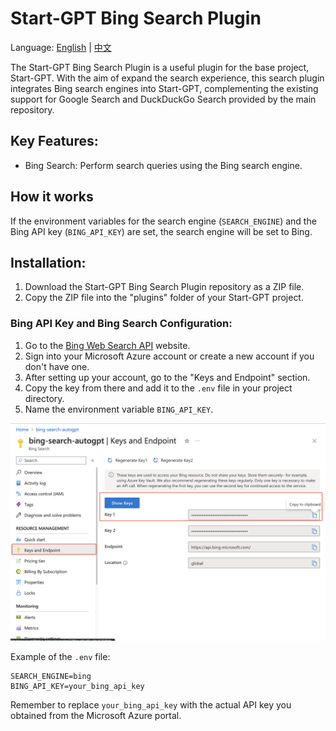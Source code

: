 # Start-GPT Bing Search Plugin

Language: [English](https://github.com/khulnasoft/Start-GPT-Plugins/tree/master/src/startgpt_plugins/bing_search/README.md) | [中文](https://github.com/khulnasoft/Start-GPT-Plugins/tree/master/src/startgpt_plugins/bing_search/README.zh.md)

The Start-GPT Bing Search Plugin is a useful plugin for the base project, Start-GPT. With the aim of expand the search experience, this search plugin integrates Bing search engines into Start-GPT, complementing the existing support for Google Search and DuckDuckGo Search provided by the main repository.

## Key Features:
- Bing Search: Perform search queries using the Bing search engine.

## How it works
If the environment variables for the search engine (`SEARCH_ENGINE`) and the Bing API key (`BING_API_KEY`) are set, the search engine will be set to Bing.

## Installation:
1. Download the Start-GPT Bing Search Plugin repository as a ZIP file.
2. Copy the ZIP file into the "plugins" folder of your Start-GPT project.

### Bing API Key and Bing Search Configuration:
1. Go to the [Bing Web Search API](https://www.microsoft.com/en-us/bing/apis/bing-web-search-api) website.
2. Sign into your Microsoft Azure account or create a new account if you don't have one.
3. After setting up your account, go to the "Keys and Endpoint" section.
4. Copy the key from there and add it to the `.env` file in your project directory.
5. Name the environment variable `BING_API_KEY`.

![Azure Key](./screenshots/azure_api.png)

Example of the `.env` file:
```
SEARCH_ENGINE=bing
BING_API_KEY=your_bing_api_key
```

Remember to replace `your_bing_api_key` with the actual API key you obtained from the Microsoft Azure portal.
